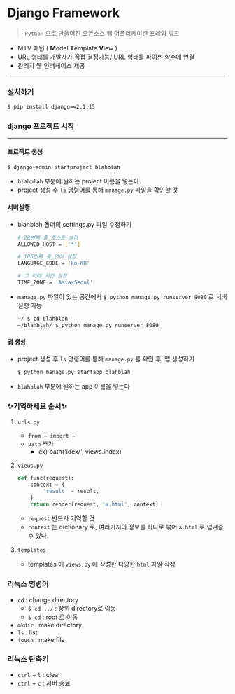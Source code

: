 # Django Framework

> `Python` 으로 만들어진 오픈소스 웹 어플리케이션 프레임 워크 

* MTV 패턴 ( **M**odel **T**emplate **V**iew )
* URL 형태를 개발자가 직접 결정가능/ URL 형태를 파이썬 함수에 연결
* 관리자 웹 인터페이스 제공

---



### 설치하기

```bash
$ pip install django==2.1.15
```



### django 프로젝트 시작

---

#### 프로젝트 생성

```bash
$ django-admin startproject blahblah
```

* `blahblah` 부분에 원하는 project 이름을 넣는다.
* project 생성 후 `ls` 명령어를 통해  `manage.py` 파일을 확인할 것



#### 서버실행

* blahblah 폴더의 settings.py 파일 수정하기

    ```bash
    # 28번째 줄_호스트 설정
    ALLOWED_HOST = ['*']
    
    # 106번째 줄_언어 설정 
    LANGUAGE_CODE = 'ko-KR'
    
    # 그 아래_시간 설정
    TIME_ZONE = 'Asia/Seoul'
    ```

* `manage.py` 파일이 있는 공간에서 `$ python manage.py runserver 8080` 로 서버 실행 가능

    ```bash
    ~/ $ cd blahblah
    ~/blahblah/ $ python manage.py runserver 8080 
    ```



####  앱 생성

* project 생성 후 `ls` 명령어를 통해 `manage.py` 를 확인 후, 앱 생성하기

	```bash
	$ python manage.py startapp blahblah
	```
	
* `blahblah` 부분에 원하는 app 이름을 넣는다



### ✨기억하세요 순서✨

1. `urls.py`

   * `from ~ import ~` 
   * `path` 추가
     * ex) path('idex/', views.index)

2. `views.py` 

   ```python
   def func(request):
       context = {
           'result' = result,
       }
       return render(request, 'a.html', context)
   ```

   * `request`  반드시 기억할 것
   * `context` 는 dictionary 로, 여러가지의 정보를 하나로 묶어 `a.html` 로 넘겨줄 수 있다. 

3. `templates`

   * templates 에 `views.py` 에 작성한 다양한 `html` 파일 작성 



### 리눅스 명령어

* `cd` : change directory
  * `$ cd ../` : 상위 directory로 이동
  * `$ cd` : root 로 이동
* `mkdir` : make directory
* `ls` : list
* `touch` : make file



### 리눅스 단축키

* `ctrl` + `l` : clear
* `ctrl` + `c` : 서버 종료


